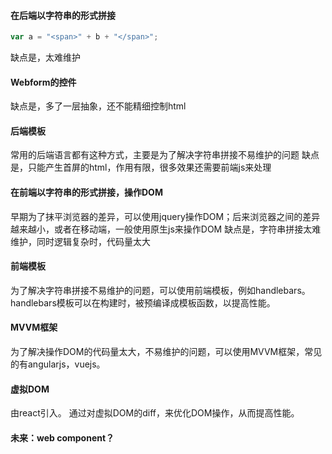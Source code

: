 #### 在后端以字符串的形式拼接

```js
var a = "<span>" + b + "</span>";
```

缺点是，太难维护

#### Webform的控件

缺点是，多了一层抽象，还不能精细控制html

#### 后端模板

常用的后端语言都有这种方式，主要是为了解决字符串拼接不易维护的问题
缺点是，只能产生首屏的html，作用有限，很多效果还需要前端js来处理

#### 在前端以字符串的形式拼接，操作DOM

早期为了抹平浏览器的差异，可以使用jquery操作DOM；后来浏览器之间的差异越来越小，或者在移动端，一般使用原生js来操作DOM
缺点是，字符串拼接太难维护，同时逻辑复杂时，代码量太大

#### 前端模板

为了解决字符串拼接不易维护的问题，可以使用前端模板，例如handlebars。
handlebars模板可以在构建时，被预编译成模板函数，以提高性能。

#### MVVM框架

为了解决操作DOM的代码量太大，不易维护的问题，可以使用MVVM框架，常见的有angularjs，vuejs。

#### 虚拟DOM

由react引入。
通过对虚拟DOM的diff，来优化DOM操作，从而提高性能。

#### 未来：web component？